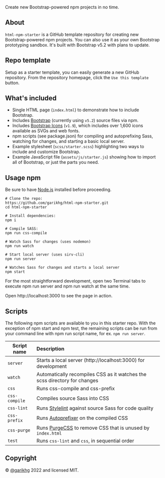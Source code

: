 Create new Bootstrap-powered npm projects in no time.

## About
`html-npm-starter` is a GitHub template repository for creating new Bootstrap-powered npm projects. 
You can also use it as your own Bootstrap prototyping sandbox. It's built with Bootstrap v5.2 with plans to update.

## Repo template
Setup as a starter template, you can easily generate a new GitHub repository. From the repository homepage, 
click the `Use this template` button.

## What's included
* Single HTML page (`index.html`) to demonstrate how to include Bootstrap.
* Includes [Bootstrap](https://getbootstrap.com/) (currently using `v5.2`) source files via npm.
* Includes [Bootstrap Icons](https://icons.getbootstrap.com/) (`v1.9`), which includes over 1,600 icons available as SVGs and web fonts.
* npm scripts (see package.json) for compiling and autoprefixing Sass, watching for changes, and starting a basic local server.
* Example stylesheet (`scss/starter.scss`) highlighting two ways to include and customize Bootstrap.
* Example JavaScript file (`assets/js/starter.js`) showing how to import all of Bootstrap, or just the parts you need.

## Usage npm
Be sure to have [Node.js](https://nodejs.org/en/) installed before proceeding.

``` shell
# Clone the repo:
https://github.com/garikhg/html-npm-starter.git
cd html-npm-starter

# Install dependencies:
npm i

# Compile SASS:
npm run css-compile

# Watch Sass for changes (uses nodemon)
npm run watch

# Start local server (uses sirv-cli)
npm run server

# Watches Sass for changes and starts a local server
npm start
```

For the most straightforward development, open two Terminal tabs to execute npm run server and npm run watch at the same time.

Open http://localhost:3000 to see the page in action.

## Scripts
The following npm scripts are available to you in this starter repo. With the exception of npm start and npm test, the remaining scripts can be run from your command line with npm run script name, for ex. `npm run server`.

| Script name   | Description                                                                         |
|---------------|:------------------------------------------------------------------------------------|
| `server`      | Starts a local server (http://localhost:3000) for development                       |
| `watch`       | Automatically recompiles CSS as it watches the scss directory for changes           |
| `css`         | Runs css-compile and css-prefix                                                     |
| `css-compile` | Compiles source Sass into CSS                                                       |
| `css-lint`    | Runs [Stylelint](https://stylelint.io/) against source Sass for code quality        |
| `css-prefix`  | Runs [Autoprefixer](https://github.com/postcss/autoprefixer) on the compiled CSS    |
| `css-purge`   | Runs [PurgeCSS](https://purgecss.com/) to remove CSS that is unused by `index.html` |
| `test`        | Runs `css-lint` and `css`, in sequential order                                      |

## Copyright
© [@garikhg](https://github.com/garikhg) 2022 and licensed MIT.

